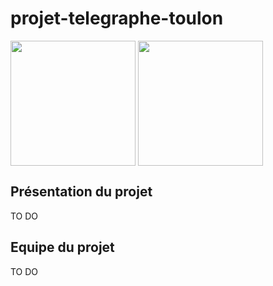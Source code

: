 # projet-telegraphe-toulon

<img align="center" width="200" height="200" src="https://encrypted-tbn0.gstatic.com/images?q=tbn:ANd9GcR-rfxgHBYOv2zIRVkp1PDnKiojjJ1GRTU0Wg&usqp=CAU">
<img align="center" width="200" height="200" src="https://www.univ-tln.fr/squelettes/images/logos/logo-utln.png"></br>

## Présentation du projet

TO DO

## Equipe du projet

TO DO
